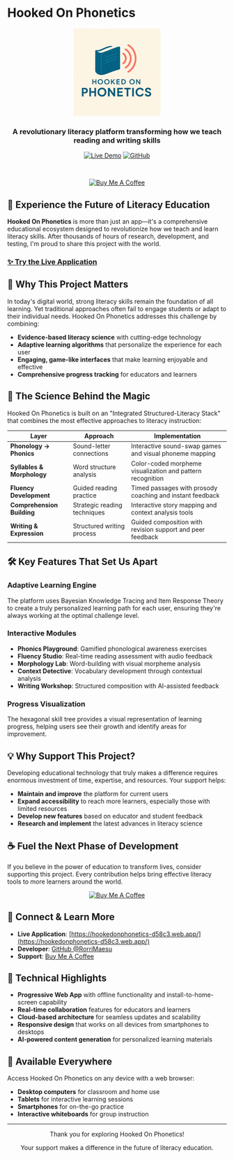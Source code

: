 # Hooked On Phonetics

<div align="center">

<img src="assets/logo.png" alt="Hooked On Phonetics Logo" width="200"/>

### A revolutionary literacy platform transforming how we teach reading and writing skills

<a href="https://hookedonphonetics-d58c3.web.app/" target="_blank"><img src="https://img.shields.io/badge/Live_Demo-4285F4?style=for-the-badge&logo=googlechrome&logoColor=white" alt="Live Demo" /></a>
<a href="https://github.com/RorriMaesu" target="_blank"><img src="https://img.shields.io/badge/Created_by_@RorriMaesu-181717?style=for-the-badge&logo=github&logoColor=white" alt="GitHub" /></a>

<br/>

<a href="https://buymeacoffee.com/rorrimaesu" target="_blank"><img src="https://cdn.buymeacoffee.com/buttons/v2/default-yellow.png" alt="Buy Me A Coffee" style="height: 60px !important;width: 217px !important;" ></a>

</div>

## 🚀 Experience the Future of Literacy Education

**Hooked On Phonetics** is more than just an app—it's a comprehensive educational ecosystem designed to revolutionize how we teach and learn literacy skills. After thousands of hours of research, development, and testing, I'm proud to share this project with the world.

### [✨ Try the Live Application](https://hookedonphonetics-d58c3.web.app/)

## 🌟 Why This Project Matters

In today's digital world, strong literacy skills remain the foundation of all learning. Yet traditional approaches often fail to engage students or adapt to their individual needs. Hooked On Phonetics addresses this challenge by combining:

- **Evidence-based literacy science** with cutting-edge technology
- **Adaptive learning algorithms** that personalize the experience for each user
- **Engaging, game-like interfaces** that make learning enjoyable and effective
- **Comprehensive progress tracking** for educators and learners

## 🧠 The Science Behind the Magic

Hooked On Phonetics is built on an "Integrated Structured-Literacy Stack" that combines the most effective approaches to literacy instruction:

| Layer                      | Approach                     | Implementation                                             |
| -------------------------- | ---------------------------- | ---------------------------------------------------------- |
| **Phonology → Phonics**    | Sound-letter connections     | Interactive sound-swap games and visual phoneme mapping    |
| **Syllables & Morphology** | Word structure analysis      | Color-coded morpheme visualization and pattern recognition |
| **Fluency Development**    | Guided reading practice      | Timed passages with prosody coaching and instant feedback  |
| **Comprehension Building** | Strategic reading techniques | Interactive story mapping and context analysis tools       |
| **Writing & Expression**   | Structured writing process   | Guided composition with revision support and peer feedback |

## 🛠️ Key Features That Set Us Apart

### Adaptive Learning Engine

The platform uses Bayesian Knowledge Tracing and Item Response Theory to create a truly personalized learning path for each user, ensuring they're always working at the optimal challenge level.

### Interactive Modules

- **Phonics Playground**: Gamified phonological awareness exercises
- **Fluency Studio**: Real-time reading assessment with audio feedback
- **Morphology Lab**: Word-building with visual morpheme analysis
- **Context Detective**: Vocabulary development through contextual analysis
- **Writing Workshop**: Structured composition with AI-assisted feedback

### Progress Visualization

The hexagonal skill tree provides a visual representation of learning progress, helping users see their growth and identify areas for improvement.

## 💡 Why Support This Project?

Developing educational technology that truly makes a difference requires enormous investment of time, expertise, and resources. Your support helps:

- **Maintain and improve** the platform for current users
- **Expand accessibility** to reach more learners, especially those with limited resources
- **Develop new features** based on educator and student feedback
- **Research and implement** the latest advances in literacy science

## ☕ Fuel the Next Phase of Development

If you believe in the power of education to transform lives, consider supporting this project. Every contribution helps bring effective literacy tools to more learners around the world.

<div align="center">
<a href="https://buymeacoffee.com/rorrimaesu" target="_blank"><img src="https://cdn.buymeacoffee.com/buttons/v2/default-yellow.png" alt="Buy Me A Coffee" style="height: 60px !important;width: 217px !important;" ></a>
</div>

## 🔗 Connect & Learn More

- **Live Application**: [https://hookedonphonetics-d58c3.web.app/](https://hookedonphonetics-d58c3.web.app/)
- **Developer**: [GitHub @RorriMaesu](https://github.com/RorriMaesu)
- **Support**: [Buy Me A Coffee](https://buymeacoffee.com/rorrimaesu)

## 🚀 Technical Highlights

- **Progressive Web App** with offline functionality and install-to-home-screen capability
- **Real-time collaboration** features for educators and learners
- **Cloud-based architecture** for seamless updates and scalability
- **Responsive design** that works on all devices from smartphones to desktops
- **AI-powered content generation** for personalized learning materials

## 📱 Available Everywhere

Access Hooked On Phonetics on any device with a web browser:

- **Desktop computers** for classroom and home use
- **Tablets** for interactive learning sessions
- **Smartphones** for on-the-go practice
- **Interactive whiteboards** for group instruction

---

<div align="center">
<p>Thank you for exploring Hooked On Phonetics!</p>
<p>Your support makes a difference in the future of literacy education.</p>
</div>
